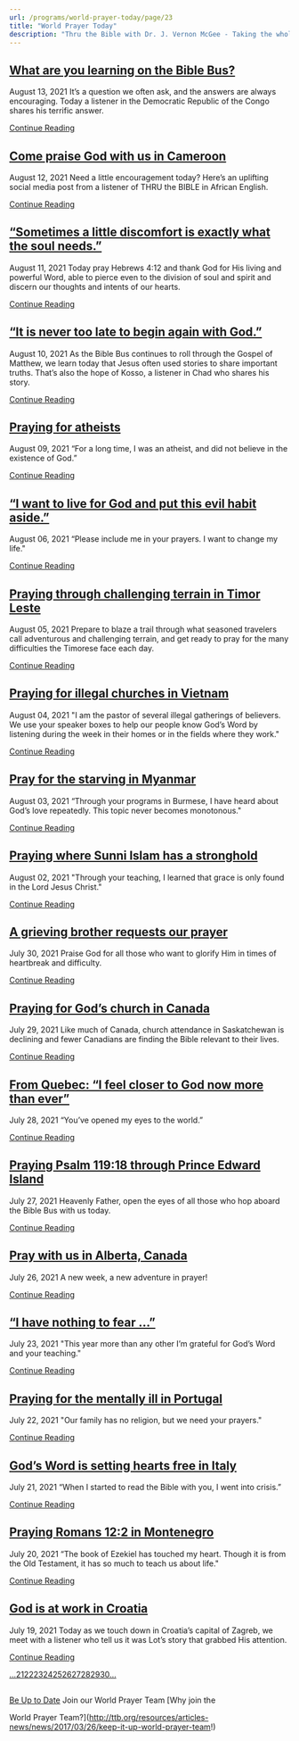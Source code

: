 ```yaml
---
url: /programs/world-prayer-today/page/23
title: "World Prayer Today"
description: "Thru the Bible with Dr. J. Vernon McGee - Taking the whole Word to the whole world"
---
```







## [What are you learning on the Bible Bus?](../world-prayer-today/2021/08/13/what-are-you-learning-on-the-bible-bus)


August 13, 2021
It’s a question we often ask, and the answers are always encouraging. Today a listener in the Democratic Republic of the Congo shares his terrific answer.


[Continue Reading](../world-prayer-today/2021/08/13/what-are-you-learning-on-the-bible-bus)




## [Come praise God with us in Cameroon](../world-prayer-today/2021/08/12/come-praise-god-with-us-in-cameroon)


August 12, 2021
Need a little encouragement today? Here’s an uplifting social media post from a listener of THRU the BIBLE in African English.


[Continue Reading](../world-prayer-today/2021/08/12/come-praise-god-with-us-in-cameroon)




## [“Sometimes a little discomfort is exactly what the soul needs.”](../world-prayer-today/2021/08/11/sometimes-a-little-discomfort-is-exactly-what-the-soul-needs)


August 11, 2021
Today pray Hebrews 4:12 and thank God for His living and powerful Word, able to pierce even to the division of soul and spirit and discern our thoughts and intents of our hearts.


[Continue Reading](../world-prayer-today/2021/08/11/sometimes-a-little-discomfort-is-exactly-what-the-soul-needs)




## [“It is never too late to begin again with God.”](../world-prayer-today/2021/08/10/it-is-never-too-late-to-begin-again-with-god)


August 10, 2021
As the Bible Bus continues to roll through the Gospel of Matthew, we learn today that Jesus often used stories to share important truths. That’s also the hope of Kosso, a listener in Chad who shares his story.


[Continue Reading](../world-prayer-today/2021/08/10/it-is-never-too-late-to-begin-again-with-god)




## [Praying for atheists](../world-prayer-today/2021/08/09/praying-for-atheists)


August 09, 2021
“For a long time, I was an atheist, and did not believe in the existence of God.”


[Continue Reading](../world-prayer-today/2021/08/09/praying-for-atheists)




## [“I want to live for God and put this evil habit aside.”](../world-prayer-today/2021/08/06/i-want-to-live-for-god-and-put-this-evil-habit-aside)


August 06, 2021
“Please include me in your prayers. I want to change my life."


[Continue Reading](../world-prayer-today/2021/08/06/i-want-to-live-for-god-and-put-this-evil-habit-aside)




## [Praying through challenging terrain in Timor Leste](../world-prayer-today/2021/08/05/praying-through-challenging-terrain-in-timor-leste)


August 05, 2021
Prepare to blaze a trail through what seasoned travelers call adventurous and challenging terrain, and get ready to pray for the many difficulties the Timorese face each day.


[Continue Reading](../world-prayer-today/2021/08/05/praying-through-challenging-terrain-in-timor-leste)




## [Praying for illegal churches in Vietnam](../world-prayer-today/2021/08/04/praying-for-illegal-churches-in-vietnam)


August 04, 2021
"I am the pastor of several illegal gatherings of believers. We use your speaker boxes to help our people know God’s Word by listening during the week in their homes or in the fields where they work."


[Continue Reading](../world-prayer-today/2021/08/04/praying-for-illegal-churches-in-vietnam)




## [Pray for the starving in Myanmar](../world-prayer-today/2021/08/03/pray-for-the-starving-in-myanmar)


August 03, 2021
“Through your programs in Burmese, I have heard about God’s love repeatedly. This topic never becomes monotonous."


[Continue Reading](../world-prayer-today/2021/08/03/pray-for-the-starving-in-myanmar)




## [Praying where Sunni Islam has a stronghold](../world-prayer-today/2021/08/02/praying-where-sunni-islam-has-a-stronghold)


August 02, 2021
"Through your teaching, I learned that grace is only found in the Lord Jesus Christ."


[Continue Reading](../world-prayer-today/2021/08/02/praying-where-sunni-islam-has-a-stronghold)




## [A grieving brother requests our prayer](../world-prayer-today/2021/07/30/a-grieving-brother-requests-our-prayer)


July 30, 2021
Praise God for all those who want to glorify Him in times of heartbreak and difficulty.


[Continue Reading](../world-prayer-today/2021/07/30/a-grieving-brother-requests-our-prayer)




## [Praying for God’s church in Canada](../world-prayer-today/2021/07/29/praying-for-god-s-church-in-canada)


July 29, 2021
Like much of Canada, church attendance in Saskatchewan is declining and fewer Canadians are finding the Bible relevant to their lives.


[Continue Reading](../world-prayer-today/2021/07/29/praying-for-god-s-church-in-canada)




## [From Quebec: “I feel closer to God now more than ever”](../world-prayer-today/2021/07/28/from-quebec-i-feel-closer-to-god-now-more-than-ever)


July 28, 2021
“You’ve opened my eyes to the world.”


[Continue Reading](../world-prayer-today/2021/07/28/from-quebec-i-feel-closer-to-god-now-more-than-ever)




## [Praying Psalm 119:18 through Prince Edward Island](../world-prayer-today/2021/07/27/praying-psalm-119-18-through-prince-edward-island)


July 27, 2021
Heavenly Father, open the eyes of all those who hop aboard the Bible Bus with us today.


[Continue Reading](../world-prayer-today/2021/07/27/praying-psalm-119-18-through-prince-edward-island)




## [Pray with us in Alberta, Canada](../world-prayer-today/2021/07/26/pray-with-us-in-alberta-canada)


July 26, 2021
A new week, a new adventure in prayer!


[Continue Reading](../world-prayer-today/2021/07/26/pray-with-us-in-alberta-canada)




## [“I have nothing to fear …”](../world-prayer-today/2021/07/23/i-have-nothing-to-fear)


July 23, 2021
"This year more than any other I’m grateful for God’s Word and your teaching."


[Continue Reading](../world-prayer-today/2021/07/23/i-have-nothing-to-fear)




## [Praying for the mentally ill in Portugal](../world-prayer-today/2021/07/22/praying-for-the-mentally-ill-in-portugal)


July 22, 2021
"Our family has no religion, but we need your prayers."


[Continue Reading](../world-prayer-today/2021/07/22/praying-for-the-mentally-ill-in-portugal)




## [God’s Word is setting hearts free in Italy](../world-prayer-today/2021/07/21/god-s-word-is-setting-hearts-free-in-italy)


July 21, 2021
“When I started to read the Bible with you, I went into crisis.”﻿


[Continue Reading](../world-prayer-today/2021/07/21/god-s-word-is-setting-hearts-free-in-italy)




## [Praying Romans 12:2 in Montenegro](../world-prayer-today/2021/07/20/praying-romans-12-2-in-montenegro)


July 20, 2021
“The book of Ezekiel has touched my heart. Though it is from the Old Testament, it has so much to teach us about life."


[Continue Reading](../world-prayer-today/2021/07/20/praying-romans-12-2-in-montenegro)




## [God is at work in Croatia](../world-prayer-today/2021/07/19/god-is-at-work-in-croatia)


July 19, 2021
Today as we touch down in Croatia’s capital of Zagreb, we meet with a listener who tell us it was Lot’s story that grabbed His attention.


[Continue Reading](../world-prayer-today/2021/07/19/god-is-at-work-in-croatia)





[...](https://ttb.org/programs/world-prayer-today/page/20)[21](https://ttb.org/programs/world-prayer-today/page/21)[22](https://ttb.org/programs/world-prayer-today/page/22)[23](https://ttb.org/programs/world-prayer-today/page/23)[24](https://ttb.org/programs/world-prayer-today/page/24)[25](https://ttb.org/programs/world-prayer-today/page/25)[26](https://ttb.org/programs/world-prayer-today/page/26)[27](https://ttb.org/programs/world-prayer-today/page/27)[28](https://ttb.org/programs/world-prayer-today/page/28)[29](https://ttb.org/programs/world-prayer-today/page/29)[30](https://ttb.org/programs/world-prayer-today/page/30)[...](https://ttb.org/programs/world-prayer-today/page/31)





## 




[Be Up to Date](http://feeds.feedburner.com/WorldPrayerToday "World Prayer Today RSS Feed")
Join our World Prayer Team
[Why join the  

World Prayer Team?](http://ttb.org/resources/articles-news/news/2017/03/26/keep-it-up-world-prayer-team!)




